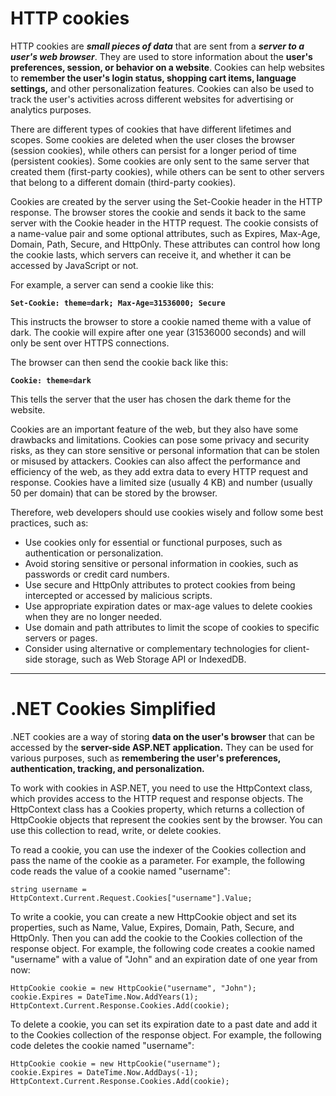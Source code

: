 # HTTP cookies

HTTP cookies are ***small pieces of data*** that are sent from a ***server to a user's web browser***. They are used to store information about the **user's preferences, session, or behavior on a website**. Cookies can help websites to **remember the user's login status, shopping cart items, language settings,** and other personalization features. Cookies can also be used to track the user's activities across different websites for advertising or analytics purposes.

There are different types of cookies that have different lifetimes and scopes. Some cookies are deleted when the user closes the browser (session cookies), while others can persist for a longer period of time (persistent cookies). Some cookies are only sent to the same server that created them (first-party cookies), while others can be sent to other servers that belong to a different domain (third-party cookies).

Cookies are created by the server using the Set-Cookie header in the HTTP response. The browser stores the cookie and sends it back to the same server with the Cookie header in the HTTP request. The cookie consists of a name-value pair and some optional attributes, such as Expires, Max-Age, Domain, Path, Secure, and HttpOnly. These attributes can control how long the cookie lasts, which servers can receive it, and whether it can be accessed by JavaScript or not.

For example, a server can send a cookie like this:

 **`Set-Cookie: theme=dark; Max-Age=31536000; Secure`**

This instructs the browser to store a cookie named theme with a value of dark. The cookie will expire after one year (31536000 seconds) and will only be sent over HTTPS connections.

The browser can then send the cookie back like this:

 **`Cookie: theme=dark`**

This tells the server that the user has chosen the dark theme for the website.

Cookies are an important feature of the web, but they also have some drawbacks and limitations. Cookies can pose some privacy and security risks, as they can store sensitive or personal information that can be stolen or misused by attackers. Cookies can also affect the performance and efficiency of the web, as they add extra data to every HTTP request and response. Cookies have a limited size (usually 4 KB) and number (usually 50 per domain) that can be stored by the browser.

Therefore, web developers should use cookies wisely and follow some best practices, such as:

- Use cookies only for essential or functional purposes, such as authentication or personalization.
- Avoid storing sensitive or personal information in cookies, such as passwords or credit card numbers.
- Use secure and HttpOnly attributes to protect cookies from being intercepted or accessed by malicious scripts.
- Use appropriate expiration dates or max-age values to delete cookies when they are no longer needed.
- Use domain and path attributes to limit the scope of cookies to specific servers or pages.
- Consider using alternative or complementary technologies for client-side storage, such as Web Storage API or IndexedDB.

---


# .NET Cookies Simplified

.NET cookies are a way of storing **data on the user's browser** that can be accessed by the **server-side ASP.NET application.** They can be used for various purposes, such as **remembering the user's preferences, authentication, tracking, and personalization.**

To work with cookies in ASP.NET, you need to use the HttpContext class, which provides access to the HTTP request and response objects. The HttpContext class has a Cookies property, which returns a collection of HttpCookie objects that represent the cookies sent by the browser. You can use this collection to read, write, or delete cookies. 

To read a cookie, you can use the indexer of the Cookies collection and pass the name of the cookie as a parameter. For example, the following code reads the value of a cookie named "username":


`string username = HttpContext.Current.Request.Cookies["username"].Value;`

To write a cookie, you can create a new HttpCookie object and set its properties, such as Name, Value, Expires, Domain, Path, Secure, and HttpOnly. Then you can add the cookie to the Cookies collection of the response object. For example, the following code creates a cookie named "username" with a value of "John" and an expiration date of one year from now:

```
HttpCookie cookie = new HttpCookie("username", "John");
cookie.Expires = DateTime.Now.AddYears(1);
HttpContext.Current.Response.Cookies.Add(cookie);
```

To delete a cookie, you can set its expiration date to a past date and add it to the Cookies collection of the response object. For example, the following code deletes the cookie named "username":

```
HttpCookie cookie = new HttpCookie("username");
cookie.Expires = DateTime.Now.AddDays(-1);
HttpContext.Current.Response.Cookies.Add(cookie);
```
